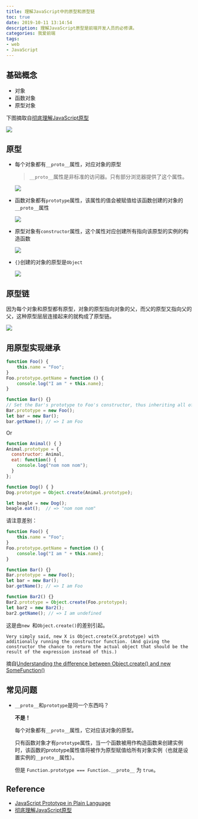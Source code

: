 ```yaml
---
title: 理解JavaScript中的原型和原型链
toc: true
date: 2019-10-11 13:14:54
description: 理解JavaScript原型是前端开发人员的必修课。
categories: 我爱前端
tags: 
- web
- JavaScript
---
```

## 基础概念

- 对象
- 函数对象
- 原型对象

下图摘取自[彻底理解JavaScript原型](https://www.cnblogs.com/wilber2013/p/4924309.html)

![](/images/js-prototype-4.png)

 

## 原型

- 每个对象都有`__proto__`属性，对应对象的原型

	> `__proto__`属性是非标准的访问器。只有部分浏览器提供了这个属性。
	
	![](/images/js-prototype-2.png) 
	
- 函数对象都有`prototype`属性，该属性的值会被赋值给该函数创建的对象的`__proto__`属性

  ![](/images/js-prototype-5.png) 

- 原型对象有`constructor`属性，这个属性对应创建所有指向该原型的实例的构造函数

  ![](/images/js-prototype-3.png)  

- `{}`创建的对象的原型是`Object`

  ![](/images/js-prototype-6.png) 

## 原型链

因为每个对象和原型都有原型，对象的原型指向对象的父，而父的原型又指向父的父，这种原型层层连接起来的就构成了原型链。

![](/images/js-prototype-7.png) 

## 用原型实现继承

```js
function Foo() { 
    this.name = "Foo"; 
}
Foo.prototype.getName = function () { 
    console.log("I am " + this.name); 
}

function Bar() {}
// Set the Bar's prototype to Foo's constructor, thus inheriting all of Foo.prototype methods and properties.
Bar.prototype = new Foo();
let bar = new Bar(); 
bar.getName(); // => I am Foo
```

Or

```js
function Animal() { }
Animal.prototype = {
  constructor: Animal,
  eat: function() {
    console.log("nom nom nom");
  }
};

function Dog() { }
Dog.prototype = Object.create(Animal.prototype);

let beagle = new Dog();
beagle.eat();  // => "nom nom nom"
```

请注意差别：

```js
function Foo() { 
    this.name = "Foo"; 
}
Foo.prototype.getName = function () { 
    console.log("I am " + this.name); 
}

function Bar() {}
Bar.prototype = new Foo();
let bar = new Bar(); 
bar.getName(); // => I am Foo

function Bar2() {}
Bar2.prototype = Object.create(Foo.prototype);
let bar2 = new Bar2(); 
bar2.getName(); // => I am undefined
```

这是由`new `和`Object.create()`的差别引起。

```
Very simply said, new X is Object.create(X.prototype) with additionally running the constructor function. (And giving the constructor the chance to return the actual object that should be the result of the expression instead of this.)
```

摘自[Understanding the difference between Object.create() and new SomeFunction()](https://stackoverflow.com/questions/4166616/understanding-the-difference-between-object-create-and-new-somefunction)

## 常见问题

- `__proto__`和`prototype`是同一个东西吗？

  **不是！**

  每个对象都有`__proto__`属性，它对应该对象的原型。

  只有函数对象才有`prototype`属性，当一个函数被用作构造函数来创建实例时，该函数的prototype属性值将被作为原型赋值给所有对象实例（也就是设置实例的`__proto__`属性）。

  但是 `Function.prototype === Function.__proto__` 为 `true`。

## Reference

- [JavaScript Prototype in Plain Language](http://javascriptissexy.com/javascript-prototype-in-plain-detailed-language/)
- [彻底理解JavaScript原型](https://www.cnblogs.com/wilber2013/p/4924309.html)



